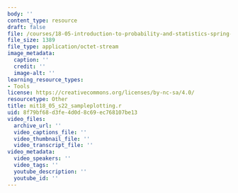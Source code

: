 ```yaml
---
body: ''
content_type: resource
draft: false
file: /courses/18-05-introduction-to-probability-and-statistics-spring-2022/mit18_05_s22_sampleplotting.r
file_size: 1389
file_type: application/octet-stream
image_metadata:
  caption: ''
  credit: ''
  image-alt: ''
learning_resource_types:
- Tools
license: https://creativecommons.org/licenses/by-nc-sa/4.0/
resourcetype: Other
title: mit18_05_s22_sampleplotting.r
uid: 8f79bf68-d3fe-4d0d-8c69-ec768107be13
video_files:
  archive_url: ''
  video_captions_file: ''
  video_thumbnail_file: ''
  video_transcript_file: ''
video_metadata:
  video_speakers: ''
  video_tags: ''
  youtube_description: ''
  youtube_id: ''
---
```

